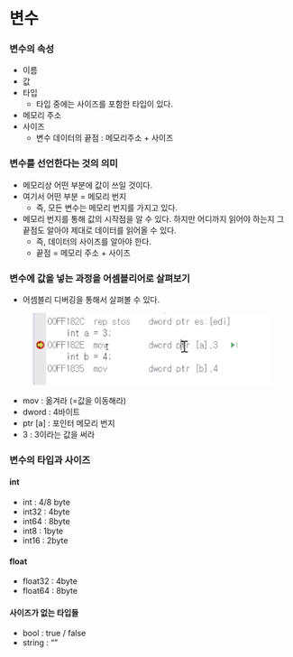 # 변수

### 변수의 속성

* 이름
* 값
* 타입
  * 타입 중에는 사이즈를 포함한 타입이 있다.
* 메모리 주소
* 사이즈
  * 변수 데이터의 끝점 : 메모리주소 + 사이즈

### 변수를 선언한다는 것의 의미

* 메모리상 어떤 부분에 값이 쓰일 것이다.
* 여기서 어떤 부분 = 메모리 번지
  * 즉, 모든 변수는 메모리 번지를 가지고 있다.
* 메모리 번지를 통해 값의 시작점을 알 수 있다. 하지만 어디까지 읽어야 하는지 그 끝점도 알아야 제대로 데이터를 읽어올 수 있다.
  * 즉, 데이터의 사이즈를 알아야 한다.
  * 끝점 = 메모리 주소 + 사이즈

### 변수에 값을 넣는 과정을 어셈블리어로 살펴보기

* 어셈블리 디버깅을 통해서 살펴볼 수 있다.



<figure><img src="../../.gitbook/assets/image (1) (1) (2) (1).png" alt=""><figcaption></figcaption></figure>

* mov : 옮겨라 (=값을 이동해라)
* dword : 4바이트
* ptr \[a] : 포인터 메모리 번지
* 3 : 3이라는 값을 써라

### 변수의 타입과 사이즈

#### int

* int : 4/8 byte
* int32 : 4byte
* int64 : 8byte
* int8 : 1byte
* int16 : 2byte

#### float

* float32 : 4byte
* float64 : 8byte

#### 사이즈가 없는 타입들

* bool : true / false
* string : “”
